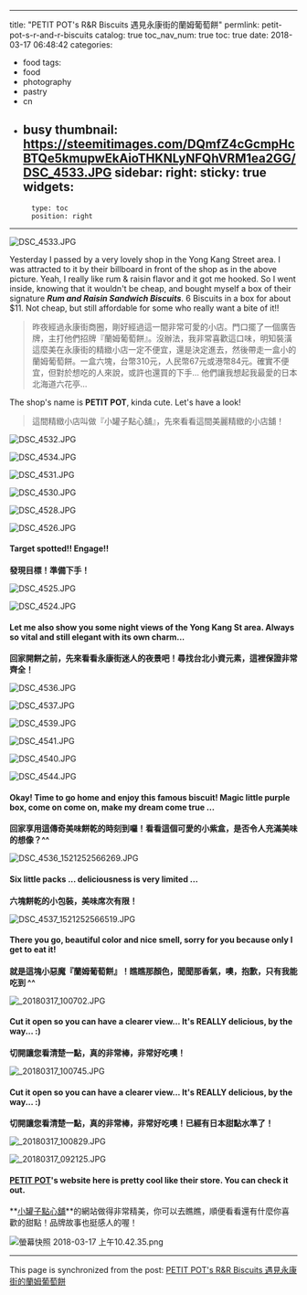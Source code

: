 
---
title: "PETIT POT's R&R Biscuits 遇見永康街的蘭姆葡萄餅"
permlink: petit-pot-s-r-and-r-biscuits
catalog: true
toc_nav_num: true
toc: true
date: 2018-03-17 06:48:42
categories:
- food
tags:
- food
- photography
- pastry
- cn
- busy
thumbnail: https://steemitimages.com/DQmfZ4cGcmpHcBTQe5kmupwEkAioTHKNLyNFQhVRM1ea2GG/DSC_4533.JPG
sidebar:
    right:
        sticky: true
widgets:
    -
        type: toc
        position: right
---


![DSC_4533.JPG](https://steemitimages.com/DQmfZ4cGcmpHcBTQe5kmupwEkAioTHKNLyNFQhVRM1ea2GG/DSC_4533.JPG)

Yesterday I passed by a very lovely shop in the Yong Kang Street area. I was attracted to it by their billboard in front of the shop as in the above picture. Yeah, I really like rum & raisin flavor and it got me hooked. So I went inside, knowing that it wouldn't be cheap, and bought myself a box of their signature ***Rum and Raisin Sandwich Biscuits***. 6 Biscuits in a box for about $11. Not cheap, but still affordable for some who really want a bite of it!!

>昨夜經過永康街商圈，剛好經過這一間非常可愛的小店。門口擺了一個廣告牌，主打他們招牌『蘭姆葡萄餅』。沒辦法，我非常喜歡這口味，明知裝潢這麼美在永康街的精緻小店一定不便宜，還是決定進去，然後帶走一盒小的蘭姆葡萄餅。一盒六塊，台幣310元，人民幣67元或港幣84元。確實不便宜，但對於想吃的人來說，或許也還買的下手... 他們讓我想起我最愛的日本北海道六花亭... 

The shop's name is **PETIT POT**, kinda cute. Let's have a look!

>這間精緻小店叫做『小罐子點心舖』，先來看看這間美麗精緻的小店舖！

![DSC_4532.JPG](https://steemitimages.com/DQmbYcFUhUpy92KGUX3k56N1dZZ1tbRQkszqD97trkwiTxK/DSC_4532.JPG)

![DSC_4534.JPG](https://steemitimages.com/DQmSd5BZxc1Zxg5S5rGCSxHy1K5xDDNwVNiUmFhPsyRRDy3/DSC_4534.JPG)

![DSC_4531.JPG](https://steemitimages.com/DQmXGiEznZmiYWeUfY7kC7jYLmSs7S3agdMfuyX3hnVGhXh/DSC_4531.JPG)

![DSC_4530.JPG](https://steemitimages.com/DQmSpZrF4Yd3RmEFvPTGKd8zdynM3ZS1UWNyYSHcJ9vLyju/DSC_4530.JPG)

![DSC_4528.JPG](https://steemitimages.com/DQmdyxnUcQjwgH5fLq8jtt5fMevoZvJi54XaqagUzWh9Rjd/DSC_4528.JPG)

![DSC_4526.JPG](https://steemitimages.com/DQmcnoC5sKkbQH1WNtK8HydEUxuUnLfTo412zJBoXxG14KD/DSC_4526.JPG)

#### Target spotted!! Engage!!

**發現目標！準備下手！**

![DSC_4525.JPG](https://steemitimages.com/DQmSLG9ZnrMCi8PfRjBdbkYHrX4W4dEAMTyFSxwoLZ9xoqR/DSC_4525.JPG)

![DSC_4524.JPG](https://steemitimages.com/DQmTsXUay688Ko1ktrHF73XxKJWgc34iJTvbSLKmQKSZ82k/DSC_4524.JPG)

#### Let me also show you some night views of the Yong Kang St area. Always so vital and still elegant with its own charm...

**回家開餅之前，先來看看永康街迷人的夜景吧！尋找台北小資元素，這裡保證非常齊全！**

![DSC_4536.JPG](https://steemitimages.com/DQmUv5hEVubzEf89rSmo8ppTdjXtT2dLggzvWj399VSWwff/DSC_4536.JPG)

![DSC_4537.JPG](https://steemitimages.com/DQmZuPCUbHn7xGi7h4FskexjXyfB9rB1xGJrWY9iDaryk1r/DSC_4537.JPG)

![DSC_4539.JPG](https://steemitimages.com/DQmdBygBSbTNhnhe5bHfUSJ77QtKzDbWxsGoLZnA4p7DdyG/DSC_4539.JPG)

![DSC_4541.JPG](https://steemitimages.com/DQmZs52ykhb2ksoPNJrGQRSd4A9bPajbFajhXgvrsEvSvZW/DSC_4541.JPG)

![DSC_4540.JPG](https://steemitimages.com/DQmeWEfQo3HoezFNBsJ9fkXcRLAMYZaj1ejv9o8pZN9GLi7/DSC_4540.JPG)

![DSC_4544.JPG](https://steemitimages.com/DQmZKSjznTgzConoHP89ipFeFtdgotuVS2ESvBdhyxqk6qn/DSC_4544.JPG)

#### Okay! Time to go home and enjoy this famous biscuit! Magic little purple box, come on come on, make my dream come true ...

**回家享用這傳奇美味餅乾的時刻到囉！看看這個可愛的小紫盒，是否令人充滿美味的想像？^^**

![DSC_4536_1521252566269.JPG](https://steemitimages.com/DQmZKL1SnDeKkxm7vcxDNKr25Wnigw1DSei8PyvBtPNSMJS/DSC_4536_1521252566269.JPG)

#### Six little packs ... deliciousness is very limited ... 

**六塊餅乾的小包裝，美味席次有限！**

![DSC_4537_1521252566519.JPG](https://steemitimages.com/DQmUePMSHPtsxD8Nxa63omT8Lqx4p4KtfDByXR18WQvsZ17/DSC_4537_1521252566519.JPG)

#### There you go, beautiful color and nice smell, sorry for you because only I get to eat it!

**就是這塊小惡魔『蘭姆葡萄餅』！瞧瞧那顏色，聞聞那香氣，噢，抱歉，只有我能吃到 ^^**

![_20180317_100702.JPG](https://steemitimages.com/DQmSgZDP1kceG5q5bBNQavCfDZbqQL18Kq8RuRRkHpJByjE/_20180317_100702.JPG)

#### Cut it open so you can have a clearer view... It's REALLY delicious, by the way... :)

**切開讓您看清楚一點，真的非常棒，非常好吃噢！**

![_20180317_100745.JPG](https://steemitimages.com/DQmW6CKmtJy1VZp58D3XuPSqo52eKCoypsZXAzv9GqyFAvQ/_20180317_100745.JPG)

#### Cut it open so you can have a clearer view... It's REALLY delicious, by the way... :)

**切開讓您看清楚一點，真的非常棒，非常好吃噢！已經有日本甜點水準了！**

![_20180317_100829.JPG](https://steemitimages.com/DQmRLCbbWoWQtR3wgwamt47X1bHJxErr87Jokv3LnDDWSe5/_20180317_100829.JPG)

![_20180317_092125.JPG](https://steemitimages.com/DQmYxsja6Rm2hVCm7QaSzEADGRE3dpXHKw2oeyY8btTTsNj/_20180317_092125.JPG)

#### [PETIT POT](http://www.petitpot.com.tw/)'s website here is pretty cool like their store. You can check it out. 

**[小罐子點心舖](http://www.petitpot.com.tw/)**的網站做得非常精美，你可以去瞧瞧，順便看看還有什麼你喜歡的甜點！品牌故事也挺感人的喔！

![螢幕快照 2018-03-17 上午10.42.35.png](https://steemitimages.com/DQmeHPb3zGV1qtzPdmHt4o5nNUse9TSCs18MZk8RtciFAVF/%E8%9E%A2%E5%B9%95%E5%BF%AB%E7%85%A7%202018-03-17%20%E4%B8%8A%E5%8D%8810.42.35.png)

[//]:# (!steemitworldmap 25.033532 lat 121.529961 long  d3scr)

- - -

This page is synchronized from the post: [PETIT POT's R&R Biscuits 遇見永康街的蘭姆葡萄餅](https://steemit.com/@deanliu/petit-pot-s-r-and-r-biscuits)
